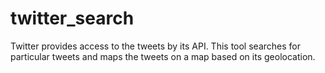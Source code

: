 twitter_search
==============

Twitter provides access to the tweets by its API. This tool searches for particular tweets and maps the tweets on a map based on its geolocation.
